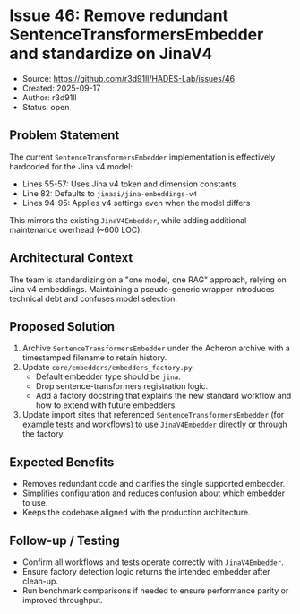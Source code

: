 # Issue 46: Remove redundant SentenceTransformersEmbedder and standardize on JinaV4

- Source: <https://github.com/r3d91ll/HADES-Lab/issues/46>
- Created: 2025-09-17
- Author: r3d91ll
- Status: open

## Problem Statement

The current `SentenceTransformersEmbedder` implementation is effectively hardcoded for the Jina v4 model:
- Lines 55-57: Uses Jina v4 token and dimension constants
- Line 82: Defaults to `jinaai/jina-embeddings-v4`
- Lines 94-95: Applies v4 settings even when the model differs

This mirrors the existing `JinaV4Embedder`, while adding additional maintenance overhead (~600 LOC).

## Architectural Context

The team is standardizing on a "one model, one RAG" approach, relying on Jina v4 embeddings. Maintaining a pseudo-generic wrapper introduces technical debt and confuses model selection.

## Proposed Solution

1. Archive `SentenceTransformersEmbedder` under the Acheron archive with a timestamped filename to retain history.
2. Update `core/embedders/embedders_factory.py`:
   - Default embedder type should be `jina`.
   - Drop sentence-transformers registration logic.
   - Add a factory docstring that explains the new standard workflow and how to extend with future embedders.
3. Update import sites that referenced `SentenceTransformersEmbedder` (for example tests and workflows) to use `JinaV4Embedder` directly or through the factory.

## Expected Benefits

- Removes redundant code and clarifies the single supported embedder.
- Simplifies configuration and reduces confusion about which embedder to use.
- Keeps the codebase aligned with the production architecture.

## Follow-up / Testing

- Confirm all workflows and tests operate correctly with `JinaV4Embedder`.
- Ensure factory detection logic returns the intended embedder after clean-up.
- Run benchmark comparisons if needed to ensure performance parity or improved throughput.
